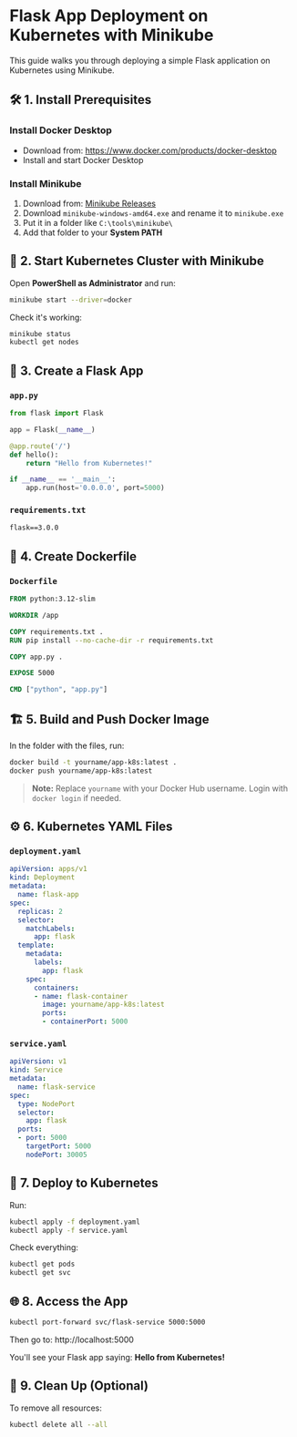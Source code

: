 # Flask App Deployment on Kubernetes with Minikube

This guide walks you through deploying a simple Flask application on Kubernetes using Minikube.

## 🛠️ 1. Install Prerequisites

### Install Docker Desktop
- Download from: https://www.docker.com/products/docker-desktop
- Install and start Docker Desktop

### Install Minikube
1. Download from: [Minikube Releases](https://github.com/kubernetes/minikube/releases)
2. Download `minikube-windows-amd64.exe` and rename it to `minikube.exe`
3. Put it in a folder like `C:\tools\minikube\`
4. Add that folder to your **System PATH**

## 🚀 2. Start Kubernetes Cluster with Minikube

Open **PowerShell as Administrator** and run:

```bash
minikube start --driver=docker
```

Check it's working:

```bash
minikube status
kubectl get nodes
```

## 🧪 3. Create a Flask App

### `app.py`

```python
from flask import Flask

app = Flask(__name__)

@app.route('/')
def hello():
    return "Hello from Kubernetes!"

if __name__ == '__main__':
    app.run(host='0.0.0.0', port=5000)
```

### `requirements.txt`

```txt
flask==3.0.0
```

## 🐳 4. Create Dockerfile

### `Dockerfile`

```dockerfile
FROM python:3.12-slim

WORKDIR /app

COPY requirements.txt .
RUN pip install --no-cache-dir -r requirements.txt

COPY app.py .

EXPOSE 5000

CMD ["python", "app.py"]
```

## 🏗️ 5. Build and Push Docker Image

In the folder with the files, run:

```bash
docker build -t yourname/app-k8s:latest .
docker push yourname/app-k8s:latest
```

> **Note:** Replace `yourname` with your Docker Hub username. Login with `docker login` if needed.

## ⚙️ 6. Kubernetes YAML Files

### `deployment.yaml`

```yaml
apiVersion: apps/v1
kind: Deployment
metadata:
  name: flask-app
spec:
  replicas: 2
  selector:
    matchLabels:
      app: flask
  template:
    metadata:
      labels:
        app: flask
    spec:
      containers:
      - name: flask-container
        image: yourname/app-k8s:latest
        ports:
        - containerPort: 5000
```

### `service.yaml`

```yaml
apiVersion: v1
kind: Service
metadata:
  name: flask-service
spec:
  type: NodePort
  selector:
    app: flask
  ports:
  - port: 5000
    targetPort: 5000
    nodePort: 30005
```

## 🚢 7. Deploy to Kubernetes

Run:

```bash
kubectl apply -f deployment.yaml
kubectl apply -f service.yaml
```

Check everything:

```bash
kubectl get pods
kubectl get svc
```

## 🌐 8. Access the App

```bash
kubectl port-forward svc/flask-service 5000:5000
```

Then go to: http://localhost:5000

You'll see your Flask app saying: **Hello from Kubernetes!**

## 🧼 9. Clean Up (Optional)

To remove all resources:

```bash
kubectl delete all --all
```
